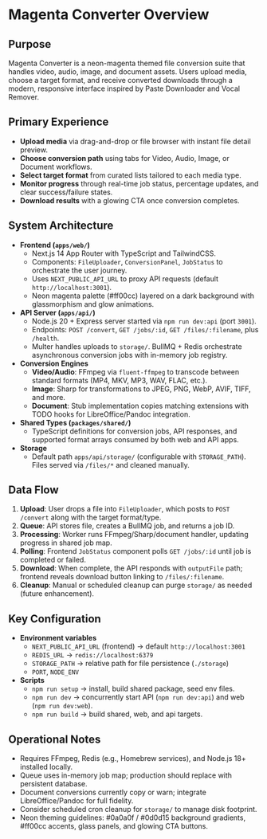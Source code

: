 # Magenta Converter Overview

## Purpose
Magenta Converter is a neon-magenta themed file conversion suite that handles video, audio, image, and document assets. Users upload media, choose a target format, and receive converted downloads through a modern, responsive interface inspired by Paste Downloader and Vocal Remover.

## Primary Experience
- **Upload media** via drag-and-drop or file browser with instant file detail preview.
- **Choose conversion path** using tabs for Video, Audio, Image, or Document workflows.
- **Select target format** from curated lists tailored to each media type.
- **Monitor progress** through real-time job status, percentage updates, and clear success/failure states.
- **Download results** with a glowing CTA once conversion completes.

## System Architecture
- **Frontend (`apps/web/`)**
  - Next.js 14 App Router with TypeScript and TailwindCSS.
  - Components: `FileUploader`, `ConversionPanel`, `JobStatus` to orchestrate the user journey.
  - Uses `NEXT_PUBLIC_API_URL` to proxy API requests (default `http://localhost:3001`).
  - Neon magenta palette (#ff00cc) layered on a dark background with glassmorphism and glow animations.
- **API Server (`apps/api/`)**
  - Node.js 20 + Express server started via `npm run dev:api` (port `3001`).
  - Endpoints: `POST /convert`, `GET /jobs/:id`, `GET /files/:filename`, plus `/health`.
  - Multer handles uploads to `storage/`. BullMQ + Redis orchestrate asynchronous conversion jobs with in-memory job registry.
- **Conversion Engines**
  - **Video/Audio**: FFmpeg via `fluent-ffmpeg` to transcode between standard formats (MP4, MKV, MP3, WAV, FLAC, etc.).
  - **Image**: Sharp for transformations to JPEG, PNG, WebP, AVIF, TIFF, and more.
  - **Document**: Stub implementation copies matching extensions with TODO hooks for LibreOffice/Pandoc integration.
- **Shared Types (`packages/shared/`)**
  - TypeScript definitions for conversion jobs, API responses, and supported format arrays consumed by both web and API apps.
- **Storage**
  - Default path `apps/api/storage/` (configurable with `STORAGE_PATH`). Files served via `/files/*` and cleaned manually.

## Data Flow
1. **Upload**: User drops a file into `FileUploader`, which posts to `POST /convert` along with the target format/type.
2. **Queue**: API stores file, creates a BullMQ job, and returns a job ID.
3. **Processing**: Worker runs FFmpeg/Sharp/document handler, updating progress in shared job map.
4. **Polling**: Frontend `JobStatus` component polls `GET /jobs/:id` until job is completed or failed.
5. **Download**: When complete, the API responds with `outputFile` path; frontend reveals download button linking to `/files/:filename`.
6. **Cleanup**: Manual or scheduled cleanup can purge `storage/` as needed (future enhancement).

## Key Configuration
- **Environment variables**
  - `NEXT_PUBLIC_API_URL` (frontend) → default `http://localhost:3001`
  - `REDIS_URL` → `redis://localhost:6379`
  - `STORAGE_PATH` → relative path for file persistence (`./storage`)
  - `PORT`, `NODE_ENV`
- **Scripts**
  - `npm run setup` → install, build shared package, seed env files.
  - `npm run dev` → concurrently start API (`npm run dev:api`) and web (`npm run dev:web`).
  - `npm run build` → build shared, web, and api targets.

## Operational Notes
- Requires FFmpeg, Redis (e.g., Homebrew services), and Node.js 18+ installed locally.
- Queue uses in-memory job map; production should replace with persistent database.
- Document conversions currently copy or warn; integrate LibreOffice/Pandoc for full fidelity.
- Consider scheduled cron cleanup for `storage/` to manage disk footprint.
- Neon theming guidelines: #0a0a0f / #0d0d15 background gradients, #ff00cc accents, glass panels, and glowing CTA buttons.
